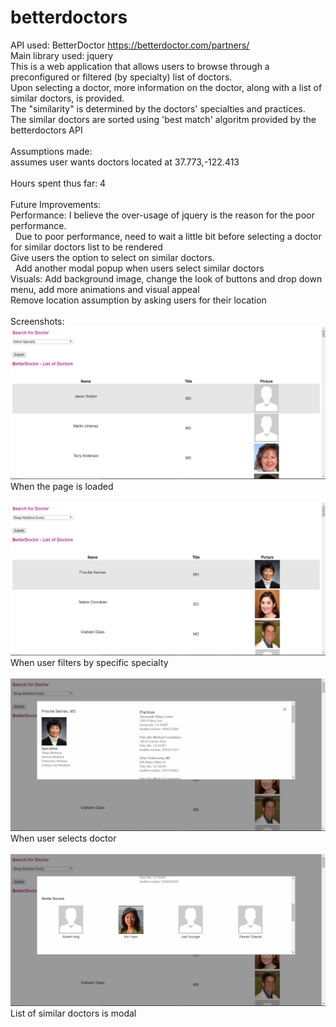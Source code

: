 # betterdoctors

API used: BetterDoctor https://betterdoctor.com/partners/<br>
Main library used: jquery<br>
This is a web application that allows users to browse through a preconfigured or filtered (by specialty) list of doctors.<br>
Upon selecting a doctor, more information on the doctor, along with a list of similar doctors, is provided.<br>
The "similarity" is determined by the doctors' specialties and practices.<br>
The similar doctors are sorted using 'best match' algoritm provided by the betterdoctors API<br>
<br>
Assumptions made:<br>
assumes user wants doctors located at 37.773,-122.413<br>
<br>
Hours spent thus far: 4<br>
<br>
Future Improvements: <br>
Performance: I believe the over-usage of jquery is the reason for the poor performance.<br>
&nbsp;&nbsp;Due to poor performance, need to wait a little bit before selecting a doctor for similar doctors list to be rendered<br>
Give users the option to select on similar doctors.<br>
&nbsp;&nbsp;Add another modal popup when users select similar doctors<br>
Visuals: Add background image, change the look of buttons and drop down menu, add more animations and visual appeal<br>
Remove location assumption by asking users for their location<br>
<br>
Screenshots:<br>
![alt text](screenshots/onload.png)<br>
When the page is loaded<br>
<br>
![alt text](screenshots/filtered.png)<br>
When user filters by specific specialty<br>
<br>
![alt text](screenshots/modal.png)<br>
When user selects doctor<br>
<br>
![alt text](screenshots/similar-doctors.png)<br>
List of similar doctors is modal<br>
